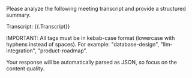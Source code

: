 Please analyze the following meeting transcript and provide a structured summary.

Transcript:
{{.Transcript}}

IMPORTANT: All tags must be in kebab-case format (lowercase with hyphens instead of spaces). For example: "database-design", "llm-integration", "product-roadmap".

Your response will be automatically parsed as JSON, so focus on the content quality.